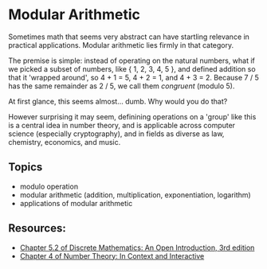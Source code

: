 # Modular Arithmetic

Sometimes math that seems very abstract can have startling relevance in practical applications. Modular arithmetic lies firmly in that category.

The premise is simple: instead of operating on the natural numbers, what if we picked a subset of numbers, like { 1, 2, 3, 4, 5 }, and defined addition so that it 'wrapped around', so 4 + 1 = 5, 4 + 2 = 1, and 4 + 3 = 2. Because 7 / 5 has the same remainder as 2 / 5, we call them _congruent_ (modulo 5).

At first glance, this seems almost... dumb. Why would you do that?

However surprising it may seem, definining operations on a 'group' like this is a central idea in number theory, and is applicable across computer science (especially cryptography), and in fields as diverse as law, chemistry, economics, and music.

## Topics

- modulo operation
- modular arithmetic (addition, multiplication, exponentiation, logarithm)
- applications of modular arithmetic

## Resources:

- [Chapter 5.2 of Discrete Mathematics: An Open Introduction, 3rd edition](http://discrete.openmathbooks.org/dmoi3/sec_addtops-numbth.html)
- [Chapter 4 of Number Theory: In Context and Interactive](https://math.gordon.edu/ntic/ntic/chapter-intro-congruence.html)
